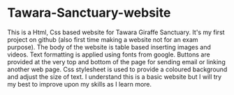# Tawara-Sanctuary-website
This is a Html, Css based website for Tawara Giraffe Sanctuary.
It's my first project on github (also first time making a website not for an exam purpose). 
The body of the website is table based inserting images and videos. 
Text formatting is applied using fonts from google. 
Buttons are provided at the very top and bottom of the page for sending email or linking another web page.
Css stylesheet is used to provide a coloured background and adjust the size of text.
I understand this is a basic website but I will try my best to improve upon my skills as I learn more.

